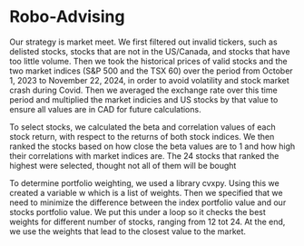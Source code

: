 # Robo-Advising

Our strategy is market meet. We first filtered out invalid tickers, such as delisted stocks, stocks that are not in the US/Canada, and stocks that have too little volume. Then we took the historical prices of valid stocks and the two market indices (S&P 500 and the TSX 60) over the period from October 1, 2023 to November 22, 2024, in order to avoid volatility and stock market crash during Covid. Then we averaged the exchange rate over this time period and multiplied the market indicies and US stocks by that value to ensure all values are in CAD for future calculations. 

To select stocks, we calculated the beta and correlation values of each stock return, with respect to the returns of both stock indices. We then ranked the stocks based on how close the beta values are to 1 and how high their correlations with market indices are. The 24 stocks that ranked the highest were selected, thought not all of them will be bought

To determine portfolio weighting, we used a library cvxpy. Using this we created a variable w which is a list of weights. Then we specified that we need to minimize the difference between the index portfolio value and our stocks portfolio value. We put this under a loop so it checks the best weights for different number of stocks, ranging from 12 tot 24. At the end, we use the weights that lead to the closest value to the market. 

